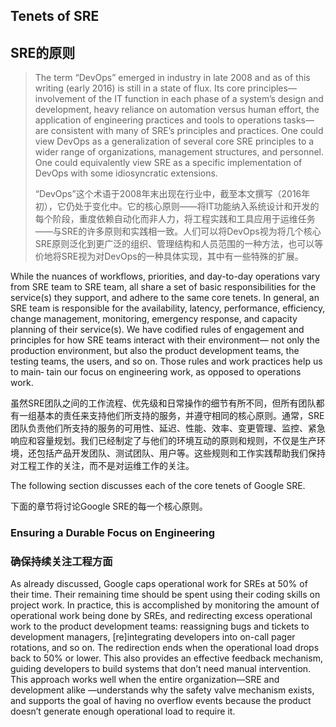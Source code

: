 ## **Tenets of SRE**

## **SRE的原则**

> The term “DevOps” emerged in industry in late 2008 and as of this writing (early 2016) is still in a state of flux. Its core principles—involvement of the IT function in each phase of a system’s design and development, heavy reliance on automation versus human effort, the application of engineering practices and tools to operations tasks—are consistent with many of SRE’s principles and practices. One could view DevOps as a generalization of several core SRE principles to a wider range of organizations, management structures, and personnel. One could equivalently view SRE as a specific implementation of DevOps with some idiosyncratic extensions.
>
> “DevOps”这个术语于2008年末出现在行业中，截至本文撰写（2016年初），它仍处于变化中。它的核心原则——将IT功能纳入系统设计和开发的每个阶段，重度依赖自动化而非人力，将工程实践和工具应用于运维任务——与SRE的许多原则和实践相一致。人们可以将DevOps视为将几个核心SRE原则泛化到更广泛的组织、管理结构和人员范围的一种方法，也可以等价地将SRE视为对DevOps的一种具体实现，其中有一些特殊的扩展。

While the nuances of workflows, priorities, and day-to-day operations vary from SRE team to SRE team, all share a set of basic responsibilities for the service(s) they support, and adhere to the same core tenets. In general, an SRE team is responsible for the availability, latency, performance, efficiency, change management, monitoring, emergency response, and capacity planning of their service(s). We have codified rules of engagement and principles for how SRE teams interact with their environment— not only the production environment, but also the product development teams, the testing teams, the users, and so on. Those rules and work practices help us to main‐ tain our focus on engineering work, as opposed to operations work.

虽然SRE团队之间的工作流程、优先级和日常操作的细节有所不同，但所有团队都有一组基本的责任来支持他们所支持的服务，并遵守相同的核心原则。通常，SRE团队负责他们所支持的服务的可用性、延迟、性能、效率、变更管理、监控、紧急响应和容量规划。我们已经制定了与他们的环境互动的原则和规则，不仅是生产环境，还包括产品开发团队、测试团队、用户等。这些规则和工作实践帮助我们保持对工程工作的关注，而不是对运维工作的关注。

The following section discusses each of the core tenets of Google SRE.

下面的章节将讨论Google SRE的每一个核心原则。

### **Ensuring a Durable Focus on Engineering**

### **确保持续关注工程方面**

As already discussed, Google caps operational work for SREs at 50% of their time. Their remaining time should be spent using their coding skills on project work. In practice, this is accomplished by monitoring the amount of operational work being done by SREs, and redirecting excess operational work to the product development teams: reassigning bugs and tickets to development managers, [re]integrating developers into on-call pager rotations, and so on. The redirection ends when the operational load drops back to 50% or lower. This also provides an effective feedback mechanism, guiding developers to build systems that don’t need manual intervention. This approach works well when the entire organization—SRE and development alike —understands why the safety valve mechanism exists, and supports the goal of having no overflow events because the product doesn’t generate enough operational load to require it.
